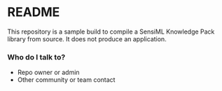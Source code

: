 # README #

This repository is a sample build to compile a SensiML Knowledge Pack library from source. It does not produce an application.

### Who do I talk to? ###

* Repo owner or admin
* Other community or team contact
